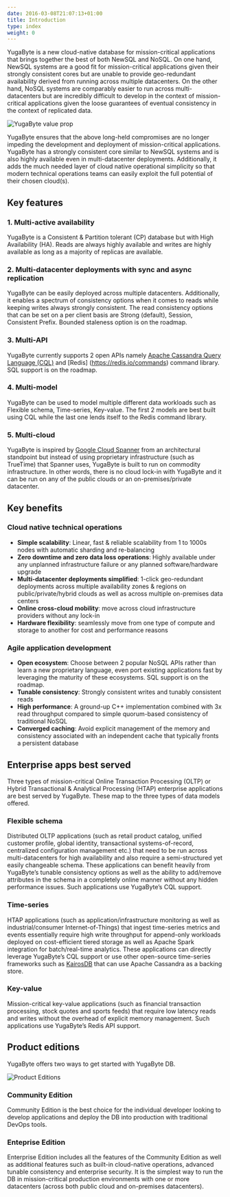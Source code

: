 ```yaml
---
date: 2016-03-08T21:07:13+01:00
title: Introduction
type: index
weight: 0
---
```


YugaByte is a new cloud-native database for mission-critical applications that brings together the best of both NewSQL and NoSQL. On one hand, NewSQL systems are a good fit for mission-critical applications given their strongly consistent cores but are unable to provide geo-redundant availability derived from running across multiple datacenters. On the other hand, NoSQL systems are comparably easier to run across multi-datacenters but are incredibly difficult to develop in the context of mission-critical applications given the loose guarantees of eventual consistency in the context of replicated data. 

![YugaByte value prop](/images/value-prop.png)

YugaByte ensures that the above long-held compromises are no longer impeding the development and deployment of mission-critical applications. YugaByte has a strongly consistent core similar to NewSQL systems and is also highly available even in multi-datacenter deployments. Additionally, it adds the much needed layer of cloud native operational simplicity so that modern technical operations teams can easily exploit the full potential of their chosen cloud(s).

## Key features

### 1. Multi-active availability 
YugaByte is a Consistent & Partition tolerant (CP) database but with High Availability (HA). Reads are always highly available and writes are highly available as long as a majority of replicas are available.

### 2. Multi-datacenter deployments with sync and async replication
YugaByte can be easily deployed across multiple datacenters. Additionally, it enables a spectrum of consistency options when it comes to reads while keeping writes always strongly consistent. The read consistency options that can be set on a per client basis are Strong (default), Session, Consistent Prefix. Bounded staleness option is on the roadmap.

### 3. Multi-API
YugaByte currently supports 2 open APIs namely [Apache Cassandra Query Language (CQL)](https://docs.datastax.com/en/cql/3.1/cql/cql_reference/cqlReferenceTOC.html) and [Redis] (https://redis.io/commands) command library. SQL support is on the roadmap.

### 4. Multi-model
YugaByte can be used to model multiple different data workloads such as Flexible schema, Time-series, Key-value. The first 2 models are best built using CQL while the last one lends itself to the Redis command library.

### 5. Multi-cloud
YugaByte is inspired by [Google Cloud Spanner](https://cloud.google.com/spanner/) from an architectural standpoint but instead of using proprietary infrastructure (such as TrueTime) that Spanner uses, YugaByte is built to run on commodity infrastructure. In other words, there is no cloud lock-in with YugaByte and it can be run on any of the public clouds or an on-premises/private datacenter.


## Key benefits

### Cloud native technical operations

- **Simple scalability**: Linear, fast & reliable scalability from 1 to 1000s nodes with automatic sharding and re-balancing
- **Zero downtime and zero data loss operations**: Highly available under any unplanned infrastructure failure or any planned software/hardware upgrade
- **Multi-datacenter deployments simplified**: 1-click geo-redundant deployments across multiple availability zones & regions on public/private/hybrid clouds as well as across multiple on-premises data centers 
- **Online cross-cloud mobility**: move across cloud infrastructure providers without any lock-in
- **Hardware flexibility**: seamlessly move from one type of compute and storage to another for cost and performance reasons

### Agile application development

- **Open ecosystem**: Choose between 2 popular NoSQL APIs rather than learn a new proprietary language, even port existing applications fast by leveraging the maturity of these ecosystems. SQL support is on the roadmap.
- **Tunable consistency**: Strongly consistent writes and tunably consistent reads 
- **High performance**: A ground-up C++ implementation combined with 3x read throughput compared to simple quorum-based consistency of traditional NoSQL
- **Converged caching**: Avoid explicit management of the memory and consistency associated with an independent cache that typically fronts a persistent database


## Enterprise apps best served

Three types of mission-critical Online Transaction Processing (OLTP) or Hybrid Transactional & Analytical Processing (HTAP) enterprise applications are best served by YugaByte. These map to the three types of data models offered.

### Flexible schema

Distributed OLTP applications (such as retail product catalog, unified customer profile, global identity, transactional systems-of-record, centralized configuration management etc.) that need to be run across multi-datacenters for high availability and also require a semi-structured yet easily changeable schema. These applications can benefit heavily from YugaByte’s tunable consistency options as well as the ability to add/remove attributes in the schema in a completely online manner without any hidden performance issues. Such applications use YugaByte’s CQL support.

### Time-series

HTAP applications (such as application/infrastructure monitoring as well as industrial/consumer Internet-of-Things) that ingest time-series metrics and events essentially require high write throughput for append-only workloads deployed on cost-efficient tiered storage as well as Apache Spark integration for batch/real-time analytics. These applications can directly leverage YugaByte’s CQL support or use other open-source time-series frameworks such as [KairosDB](https://kairosdb.github.io/) that can use Apache Cassandra as a backing store.

### Key-value

Mission-critical key-value applications (such as financial transaction processing, stock quotes and sports feeds) that require low latency reads and writes without the overhead of explicit memory management. Such applications use YugaByte’s Redis API support.

## Product editions

YugaByte offers two ways to get started with YugaByte DB. 

![Product Editions](/images/editions.png)

### Community Edition
Community Edition is the best choice for the individual developer looking to develop applications and deploy the DB into production with traditional DevOps tools. 

### Enteprise Edition
Enterprise Edition includes all the features of the Community Edition as well as additional features such as built-in cloud-native operations, advanced tunable consistency and enterprise security. It is the simplest way to run the DB in mission-critical production environments with one or more datacenters (across both public cloud and on-premises datacenters). 


